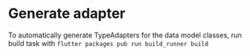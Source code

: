 # Generate adapter
To automatically generate TypeAdapters for the data model classes, run build task with `flutter packages pub run build_runner build`